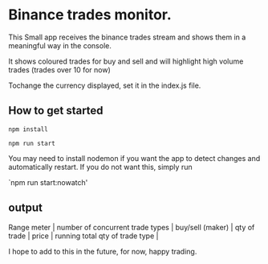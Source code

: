# Binance trades monitor.
This Small app receives the binance trades stream and shows them in a meaningful way in the console.

It shows coloured trades for buy and sell and will highlight high volume trades (trades over 10 for now)

Tochange the currency displayed, set it in the index.js file.

## How to get started
`npm install`

`npm run start`

You may need to install nodemon if you want the app to detect changes and automatically restart. If you do not want this, simply run

`npm run start:nowatch'

## output
Range meter | number of concurrent trade types | buy/sell (maker) | qty of trade | price | running total qty of trade type |

I hope to add to this in the future, for now, happy trading.
